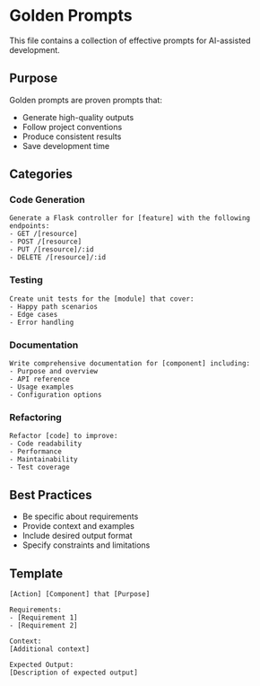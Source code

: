 # Golden Prompts

This file contains a collection of effective prompts for AI-assisted development.

## Purpose

Golden prompts are proven prompts that:
- Generate high-quality outputs
- Follow project conventions
- Produce consistent results
- Save development time

## Categories

### Code Generation
```
Generate a Flask controller for [feature] with the following endpoints:
- GET /[resource]
- POST /[resource]
- PUT /[resource]/:id
- DELETE /[resource]/:id
```

### Testing
```
Create unit tests for the [module] that cover:
- Happy path scenarios
- Edge cases
- Error handling
```

### Documentation
```
Write comprehensive documentation for [component] including:
- Purpose and overview
- API reference
- Usage examples
- Configuration options
```

### Refactoring
```
Refactor [code] to improve:
- Code readability
- Performance
- Maintainability
- Test coverage
```

## Best Practices

- Be specific about requirements
- Provide context and examples
- Include desired output format
- Specify constraints and limitations

## Template

```
[Action] [Component] that [Purpose]

Requirements:
- [Requirement 1]
- [Requirement 2]

Context:
[Additional context]

Expected Output:
[Description of expected output]
```
